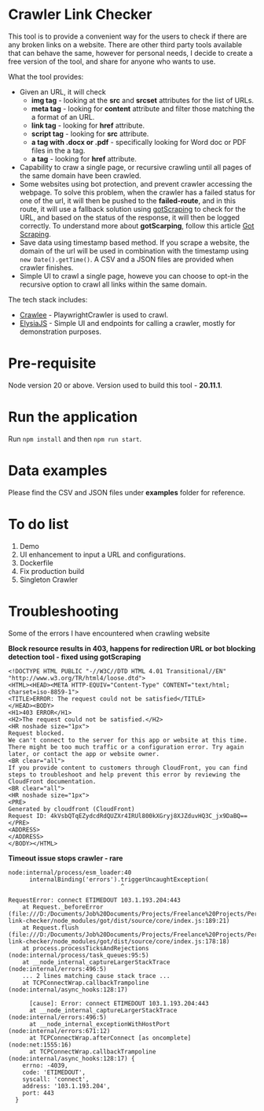 # Crawler Link Checker

This tool is to provide a convenient way for the users to check if there are any broken links on a website. There are other third party tools available that can behave the same, however for personal needs, I decide to create a free version of the tool, and share for anyone who wants to use.

What the tool provides:
- Given an URL, it will check
  - **img tag** - looking at the **src** and **srcset** attributes for the list of URLs.
  - **meta tag** - looking for **content** attribute and filter those matching the a format of an URL.
  - **link tag** - looking for **href** attribute.
  - **script tag** - looking for **src** attribute.
  - **a tag with .docx or .pdf** - specifically looking for Word doc or PDF files in the a tag.
  - **a tag** - looking for **href** attribute.
- Capability to craw a single page, or recursive crawling until all pages of the same domain have been crawled.
- Some websites using bot protection, and prevent crawler accessing the webpage. To solve this problem, when the crawler has a failed status for one of the url, it will then be pushed to the **failed-route**, and in this route, it will use a fallback solution using [gotScraping](https://crawlee.dev/docs/examples/crawl-single-url) to check for the URL, and based on the status of the response, it will then be logged correctly. To understand more about **gotScarping**, follow this article [Got Scraping](https://crawlee.dev/docs/guides/got-scraping).
- Save data using timestamp based method. If you scrape a website, the domain of the url will be used in combination with the timestamp using `new Date().getTime()`. A CSV and a JSON files are provided when crawler finishes.
- Simple UI to crawl a single page, howeve you can choose to opt-in the recursive option to crawl all links within the same domain.

The tech stack includes:
- [Crawlee](https://crawlee.dev/) - PlaywrightCrawler is used to crawl.
- [ElysiaJS](https://elysiajs.com/) - Simple UI and endpoints for calling a crawler, mostly for demonstration purposes.

# Pre-requisite

Node version 20 or above. Version used to build this tool - **20.11.1**.

# Run the application

Run `npm install` and then `npm run start`.

# Data examples
Please find the CSV and JSON files under **examples** folder for reference.

# To do list

1. Demo
2. UI enhancement to input a URL and configurations.
3. Dockerfile
4. Fix production build
5. Singleton Crawler

# Troubleshooting

Some of the errors I have encountered when crawling website

**Block resource results in 403, happens for redirection URL or bot blocking detection tool - fixed using gotScraping**
```
<!DOCTYPE HTML PUBLIC "-//W3C//DTD HTML 4.01 Transitional//EN" "http://www.w3.org/TR/html4/loose.dtd">
<HTML><HEAD><META HTTP-EQUIV="Content-Type" CONTENT="text/html; charset=iso-8859-1">
<TITLE>ERROR: The request could not be satisfied</TITLE>
</HEAD><BODY>
<H1>403 ERROR</H1>
<H2>The request could not be satisfied.</H2>
<HR noshade size="1px">
Request blocked.
We can't connect to the server for this app or website at this time. There might be too much traffic or a configuration error. Try again later, or contact the app or website owner.
<BR clear="all">
If you provide content to customers through CloudFront, you can find steps to troubleshoot and help prevent this error by reviewing the CloudFront documentation.
<BR clear="all">
<HR noshade size="1px">
<PRE>
Generated by cloudfront (CloudFront)
Request ID: 4kVsbQTqEZydcdRdQUZXr4IRUl800kXGryj8XJZduvHQ3C_jx9DaBQ==
</PRE>
<ADDRESS>
</ADDRESS>
</BODY></HTML>
```

**Timeout issue stops crawler - rare**
```
node:internal/process/esm_loader:40
      internalBinding('errors').triggerUncaughtException(
                                ^

RequestError: connect ETIMEDOUT 103.1.193.204:443
    at Request._beforeError (file:///D:/Documents/Job%20Documents/Projects/Freelance%20Projects/Personal%20Project/crawler-link-checker/node_modules/got/dist/source/core/index.js:189:21)
    at Request.flush (file:///D:/Documents/Job%20Documents/Projects/Freelance%20Projects/Personal%20Project/crawler-link-checker/node_modules/got/dist/source/core/index.js:178:18)
    at process.processTicksAndRejections (node:internal/process/task_queues:95:5)
    at __node_internal_captureLargerStackTrace (node:internal/errors:496:5)
    ... 2 lines matching cause stack trace ...
    at TCPConnectWrap.callbackTrampoline (node:internal/async_hooks:128:17) 

      [cause]: Error: connect ETIMEDOUT 103.1.193.204:443
      at __node_internal_captureLargerStackTrace (node:internal/errors:496:5)
      at __node_internal_exceptionWithHostPort (node:internal/errors:671:12)
      at TCPConnectWrap.afterConnect [as oncomplete] (node:net:1555:16)
      at TCPConnectWrap.callbackTrampoline (node:internal/async_hooks:128:17) {
    errno: -4039,
    code: 'ETIMEDOUT',
    syscall: 'connect',
    address: '103.1.193.204',
    port: 443
  }
```